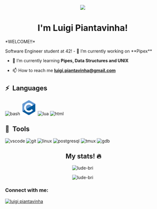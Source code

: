 <p align="center">
  <img src="https://capsule-render.vercel.app/api?type=venom&height=200&color=1fcf9a&text=Hello!&fontAlign=58&animation=fadeIn&fontColor=fcfcfc"/>
</p>
<h1 align="center"> I'm Luigi Piantavinha! </h1>

<p> *WELCOME!!* </p>
Software Engineer student at 42!
- 🔭 I’m currently working on **Pipex**

- 🌱 I’m currently learning **Pipes, Data Structures and UNIX**

- 📫 How to reach me **luigi.piantavinha@gmail.com**

<h2> ⚡ &nbsp;Languages </h2>
<p align="left"> 
<img src="https://bashlogo.com/img/symbol/png/full_colored_light.png" alt="bash" width="50" height="50"/> </a> 
<img src="https://raw.githubusercontent.com/devicons/devicon/master/icons/c/c-original.svg" alt="c" width="50" height="50"/>  </a>  
<img src="https://upload.wikimedia.org/wikipedia/commons/c/cf/Lua-Logo.svg" alt="lua" width="50" height="50"/> </a> 
<img src="https://cdn-icons-png.flaticon.com/512/732/732212.png" alt="html" width="50" height="50"/> </a>  </p>

<h2> 🚀 &nbsp;Tools </h2>
<p align="left">
<img src="https://cdn.jsdelivr.net/gh/devicons/devicon/icons/vscode/vscode-original.svg" alt="vscode" width="50" height="50"/> </a> 
<img src="https://www.vectorlogo.zone/logos/git-scm/git-scm-icon.svg" alt="git" width="50" height="50"/> </a> 
<img src="https://icons.iconarchive.com/icons/dakirby309/simply-styled/256/OS-Linux-icon.png" alt="linux" width="50" height="50"/> </a>
<img src="https://upload.wikimedia.org/wikipedia/commons/2/29/Postgresql_elephant.svg" alt="postgresql" width="50" height="50"/> </a> 
<img src="https://cdn.worldvectorlogo.com/logos/tmux.svg" alt="tmux" width="50" height="50"/> 
<img src="https://upload.wikimedia.org/wikipedia/commons/8/83/The_GNU_logo.png" alt="gdb" width="50" height="50"/> </a> 
</p>

<h2 align="center"> &nbsp;My stats! 🔥 </h2>
<p align="center"> <img src="https://github-readme-stats.vercel.app/api?username=lude-bri&show_icons=true&locale=en&theme=merko" alt="lude-bri" /> </p>
<p align="center"> <img src="https://github-readme-stats.vercel.app/api/top-langs?username=lude-bri&show_icons=true&locale=en&theme=merko&layout=compact" alt="lude-bri" /> </p>


<h3 align="left">Connect with me:</h3>
<p align="left">
<a href="https://linkedin.com/in/luigi piantavinha" target="blank"><img align="center" src="https://raw.githubusercontent.com/rahuldkjain/github-profile-readme-generator/master/src/images/icons/Social/linked-in-alt.svg" alt="luigi piantavinha" height="30" width="40" /></a> 
</p>
